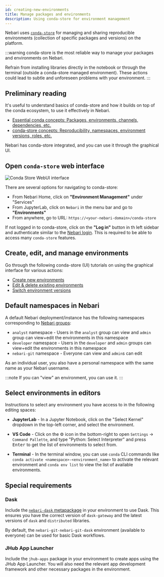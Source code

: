 ```yaml
---
id: creating-new-environments
title: Manage packages and environments
description: Using conda-store for environment management
---
```


Nebari uses [`conda-store`][conda-store-docs] for managing and sharing reproducible
environments (collection of specific packages and versions) on the platform.

:::warning
conda-store is the most reliable way to manage your packages and environments on
Nebari.

Refrain from installing libraries directly in the notebook or through the terminal
(outside a conda-store managed environment). These actions could lead to subtle
and unforeseen problems with your environment.
:::

## Preliminary reading

It's useful to understand basics of conda-store and how it builds on top of the
conda ecosystem, to use it effectively in Nebari.

- [Essential conda concepts: Packages, environments, channels, dependencies, etc.](https://conda.store/conda-store/explanations/conda-concepts)
- [conda-store concepts: Reproducibility, namespaces, environment versions, roles, etc.](https://conda.store/conda-store/explanations/conda-store-concepts)

Nebari has conda-store integrated, and you can use it through the graphical UI.

## Open `conda-store` web interface

![Conda Store WebUI interface](/img/tutorials/conda_store_webui.png)

There are several options for navigating to conda-store:

- From Nebari Home, click on **"Environment Management"** under "Services"
- From JupyterLab, click on `Nebari` in the menu bar and go to **"Environments"**
- From anywhere, go to URL: `https://<your-nebari-domain>/conda-store`

If not logged in to conda-store, click on the **"Log in"** button in th left
sidebar and authenticate similar to the [Nebari login][login-keycloak]. This is
required to be able to access many `conda-store` features.

## Create, edit, and manage environments

Go through the following conda-store (UI) tutorials
on using the graphical interface for various actions:

- [Create new environments][cs-create-env]
- [Edit & delete existing environments][cs-edit-delete-env]
- [Switch environment versions][version-control]

## Default namespaces in Nebari

A default Nebari deployment/instance has the following namespaces corresponding
to [Nebari groups][configure-keycloak-groups]:

<!-- Verify the roles and actions -->

- `analyst` namespace - Users in the `analyst` group can view and `admin` group
  can view+edit the environments in this namespace
- `developer` namespace - Users in the `developer` and `admin` groups can view+edit
  the environments in this namespace
- `nebari-git` namespace - Everyone can view and `admin`s can edit

As an individual user, you also have a personal namespace with the same name as
your Nebari username.

:::note
If you can "view" an environment, you can use it.
:::

## Select environments in editors

Instructions to select any environment you have access to in the following editing
spaces:

- **JupyterLab** - In a Jupyter Notebook, click on the "Select Kernel" dropdown in
  the top-left corner, and select the environment.

- **VS Code** - Click on the ⚙️ icon in the bottom-right to open `Settings` ->
  `Command Pallette`, and type "Python: Select Interpreter" and press <kbd>Enter</kbd>
  to get the list of environments to select from.

- **Terminal** - In the terminal window, you can use `conda` CLI commands like
  `conda activate <namespace>-<environment_name>` to activate the relevant
  environment and `conda env list` to view the list of available environments.

## Special requirements

### Dask

Include the [`nebari-dask` metapackage](https://anaconda.org/conda-forge/nebari-dask)
in your environment to use Dask. This ensures you have the correct version of
`dask-gateway` and the latest versions of `dask` and `distributed` libraries.

By default, the `nebari-git-nebari-git-dask` environment (available to everyone)
can be used for basic Dask workflows.

### JHub App Launcher

Include the `jhub-apps` package in your environment to create apps using the
JHub App Launcher. You will also need the relevant app development framework
and other necessary packages in the environment.

<!-- External links -->

[conda-store-docs]: https://conda.store/
[cs-create-env]: https://conda.store/conda-store-ui/tutorials/create-envs
[cs-edit-delete-env]: https://conda.store/conda-store-ui/tutorials/edit-delete-envs
[version-control]: https://conda.store/conda-store-ui/tutorials/version-control

<!-- Internal links -->

<!--Update when PR#397 is merged -->

[login-keycloak]: /docs/tutorials/login-keycloak
[configure-keycloak-groups]: /docs/how-tos/configuring-keycloak#in-depth-look-at-roles-and-groups
